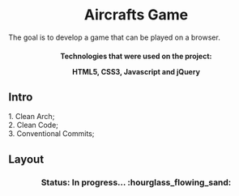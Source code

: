 <h1 align="center">
  Aircrafts Game
</h1>
</h3>
The goal is to develop a game that can be played on a browser.
</h3>
  
<h4 align="center">Technologies that were used on the project:</h4align="center">
<p align="center">HTML5, CSS3, Javascript and jQuery</p align="center">

## Intro

<p>1. Clean Arch;</br>
2. Clean Code;</br>
3. Conventional Commits;</br>


## Layout
<h3 align="center">Status: In progress... :hourglass_flowing_sand:</h3>
